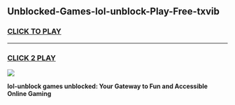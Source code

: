 
## Unblocked-Games-lol-unblock-Play-Free-txvib
<h3>
<a href="https://premium76.site?title=lol-unblock&ref=20M">CLICK TO PLAY</a></h3>
<hr>

<h3>
<a href="https://premium76.site?title=lol-unblock&ref=20M">CLICK 2 PLAY</a>
  
</h3>

<a href="https://premium76.site?title=lol-unblock&ref=19M"><img src="https://clearcache.store/games.png"></a>


**lol-unblock games unblocked: Your Gateway to Fun and Accessible Online Gaming**
